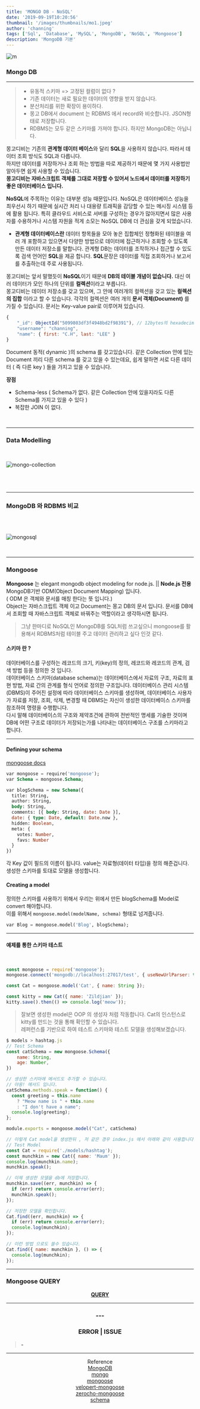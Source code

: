 ```yaml
---
title: 'MONGO DB - NoSQL'
date: '2019-09-19T10:20:56'
thumbnail: '/images/thumbnails/mo1.jpeg'
author: 'channing'
tags: ['Sql', 'Database', 'MySQL', 'MongoDB', 'NoSQL', 'Mongoose']
description: 'MongoDB 기본'
---
```


![m](./mo1.jpeg)

### Mongo DB

---

> - 유동적 스키마 => 고정된 컬럼이 없다 ? <br>
> - 기존 데이터는 새로 필요한 데이터의 영향을 받지 않습니다. <br>
> - 분산처리를 위한 확장이 용이하다.<br>
> - 몽고 DB에서 document 는 RDBMS 에서 record와 비슷합니다. JSON형태로 저장합니다.
> - RDBMS는 모두 같은 스키마를 가져야 합니다. 하지만 MongoDB는 아닙니다.

몽고디비는 기존의 **관계형 데이터 베이스**와 달리 **SQL**을 사용하지 않습니다.
따라서 데이터 조회 방식도 SQL과 다릅니다. <br> 하지만 데이터를 저장하거나 조회 하는 방법을 따로 제공하기 때문에 몇 가지 사용법만 알아두면 쉽게 사용할 수 있습니다.
<br> **몽고디비는 자바스크립트 객체를 그대로 저장할 수 있어서 노드에서 데이터를 저장하기 좋은 데이터베이스 입니다.**

**NoSQL**에 주목하는 이유는 대부분 성능 때문입니다. NoSQL은 데이터베이스 성능을 최우선시 하기 때문에 실시간 처리 나 대용량 트래픽을 감당할 수 있는 메시징 시스템 등에 활용 됩니다. 특히 클라우드 서비스로 서버를 구성하는 경우가 많아지면서 많은 사용자를 수용하거나 시스템 자원을 적게 소모는 NoSQL DB에 더 관심을 갖게 되었습니다.

- **관계형 데이터베이스란** 데이터 항목들을 모아 놓은 집합체인 정형화된 테이블을 여러 개 포함하고 있으면서 다양한 방법으로 데이터에 접근하거나 조회할 수 있도록 만든 데이터 저장소를 말합니다. 관계형 DB는 데이터를 조작하거나 접근할 수 있도록 검색 언어인 **SQL**을 제공 합니다. **SQL**문장은 데이터를 직접 조회하거나 보고서를 추출하는데 주로 사용됩니다.

몽고디비는 앞서 말했듯이 **NoSQL**이기 때문에 **DB의 테이블 개념이 없습니다.**  대신 여러 데이터가 모인 하나의 단위를 **컬렉션**이라고 부릅니다.<br>
몽고디비는 데이터 저장소를 갖고 있으며, 그 안에 여러개의 컬렉션을 갖고 있는 **컬렉션의 집합** 이라고 할 수 있습니다.
각각의 컬렉션은 여러 개의 **문서 객체(Document)** 를 가질 수 있습니다.
문서는 Key-value pair로 이루어져 있습니다.

```js
{
    "_id": ObjectId("5099803df3f4948bd2f98391"), // 12bytes의 hexadecimal 값으로서, 각 document의 유일함(uniqueness)을 제공합니다.
    "username": "channing",
    "name": { first: "C.H", last: "LEE" }
}
```

Document 동적( dynamic )의 schema 를 갖고있습니다. 같은 Collection 안에 있는 Document 끼리 다른 schema 를 갖고 있을 수 있는데요, 쉽게 말하면 서로 다른 데이터 ( 즉 다른 key ) 들을 가지고 있을 수 있습니다.

**장점**

- Schema-less ( Schema가 없다. 같은 Collection 안에 있을지라도 다른 Schema를 가지고 있을 수 있다 )
- 복잡한 JOIN 이 없다.

<br>

---

### Data Modelling

<br>

![mongo-collection](./mongoDBStructure.svg)
<br>
<br>
<br>
<br>

---

### MongoDB 와 RDBMS 비교

<br>
<br>

![mongosql](./mongo.png)

<br>

---

### Mongoose


<b>Mongoose</b> 는 elegant mongodb object modeling for node.js.
|| **Node.js 전용** MongoDB기반 ODM(Object Document Mapping) 입니다. <br>( ODM 은 객체와 문서를 매칭 한다는 뜻 입니다.)<br>
Object는 자바스크립트 객체 이고 Document는 몽고 DB의 문서 입니다. 문서를 DB에서 조회할 때 자바스크립트 객체로 바꿔주는 역할이라고 생각하시면 됩니다.

> 그냥 한마디로 NoSQL인 MongoDB를 SQL처럼 쓰고싶으니 mongoose를 활용해서 RDBMS처럼 테이블 주고 데이터 관리하고 싶다 인것 같다.

#### 스키마 란 ?

데이터베이스를 구성하는 레코드의 크기, 키(key)의 정의, 레코드와 레코드의 관계, 검색 방법 등을 정의한 것 입니다. <br>
데이터베이스 스키마(database schema)는 데이터베이스에서 자료의 구조, 자료의 표현 방법, 자료 간의 관계를 형식 언어로 정의한 구조입니다. 데이터베이스 관리 시스템(DBMS)이 주어진 설정에 따라 데이터베이스 스키마를 생성하며, 데이터베이스 사용자가 자료를 저장, 조회, 삭제, 변경할 때 DBMS는 자신이 생성한 데이터베이스 스키마를 참조하여 명령을 수행합니다. <br>
다시 말해 데이터베이스의 구조와 제약조건에 관하여 전반적인 명세를 기술한 것이며 DB에 어떤 구조로 데이터가 저장되는가를 나타내는 데이터베이스 구조를 스키마라고 합니다.

---

#### Defining your schema

[mongoose docs](https://mongoosejs.com/docs/guide.html)

```sql
var mongoose = require('mongoose');
var Schema = mongoose.Schema;

var blogSchema = new Schema({
  title: String,
  author: String,
  body: String,
  comments: [{ body: String, date: Date }],
  date: { type: Date, default: Date.now },
  hidden: Boolean,
  meta: {
    votes: Number,
    favs: Number
  }
})
```

각 Key 값이 필드의 이름이 됩니다. value는 자료형(데이터 타입)을 정의 해준겁니다. 생성한 스키마를 토대로 모델을 생성합니다.

#### Creating a model

정의한 스키마를 사용하기 위해서 우리는 위에서 만든 blogSchema를 Model로 convert 해야합니다. <br>이를 위해서 `mongoose.model(modelName, schema)` 형태로 넘겨줍니다.

```sql
var Blog = mongoose.model('Blog', blogSchema);
```

---

#### 예제를 통한 스키마 테스트

<br>

```js
const mongoose = require('mongoose');
mongoose.connect('mongodb://localhost:27017/test', { useNewUrlParser: true });

const Cat = mongoose.model('Cat', { name: String });

const kitty = new Cat({ name: 'Zildjian' });
kitty.save().then(() => console.log('meow'));
```

> 잘보면 생성한 model은 OOP 의 생성자 처럼 작동합니다. Cat의 인스턴스로 kitty를 만드는 것을 통해 확인할 수 있습니다.<br>레퍼런스를 기반으로 하여 테스트 스키마와 테스트 모델을 생성해보겠습니다.

```js
$ models > hashtag.js
// Test Schema
const catSchema = new mongoose.Schema({
    name: String,
    age: Number,
})

// 생성한 스키마에 메서드도 추가할 수 있습니다.
// 야옹! 메서드 입니다.
catSchema.methods.speak = function() {
  const greeting = this.name
    ? "Meow name is " + this.name
    : "I don't have a name";
  console.log(greeting);
};

module.exports = mongoose.model("Cat", catSchema)

// 이렇게 Cat model을 생성한뒤 , 저 같은 경우 index.js 에서 아래와 같이 사용합니다.
// Test Model
const Cat = require('./models/hashtag');
const munchkin = new Cat({ name: 'Maum' });
console.log(munchkin.name);
munchkin.speak();

// 이제 생성한 모델을 db에 저장합니다.
munchkin.save((err, munchkin) => {
  if (err) return console.error(err);
  munchkin.speak();
});

// 저장한 모델을 확인합니다.
Cat.find((err, munchkin) => {
  if (err) return console.error(err);
  console.log(munchkin);
});

// 이런 방법 으로도 쓸수 있습니다.
Cat.find({ name: munchkin }, () => {
  console.log(munchkin);
});
```

---

### Mongoose QUERY

<center>

<b>[QUERY](https://mongoosejs.com/docs/api/query.html)</b>

</center>

<!--
<center>

#### docker 터미널에서 mongo DB 설정
</center>
<br>

  <img width="485" alt="스크린샷 2019-09-18 오후 9 30 19" src="https://user-images.githubusercontent.com/48753593/65148624-8e8d1300-da5b-11e9-9fc8-62df64ac1e10.png">
docker pull mongo
<br>
<br>


  <img width="479" alt="스크린샷 2019-09-18 오후 9 30 25" src="https://user-images.githubusercontent.com/48753593/65148625-8e8d1300-da5b-11e9-8caf-a1a9023ea337.png">
docker images<br>
  <br>

  <img width="588" alt="스크린샷 2019-09-18 오후 9 32 37" src="https://user-images.githubusercontent.com/48753593/65148843-e7f54200-da5b-11e9-9a15-aef909b83254.png">
  docker run --name (mongodb) mongo<br>

docker run -d -p 27017-27019:27017-27019 --name (mongodb) mongo

1. aleredy error
2. docker ps -a ( 실행 중인 상태 확인 )
3. docker stop mongodb
4. docker rm mongodb
<br>

  <img width="591" alt="스크린샷 2019-09-18 오후 9 35 33" src="https://user-images.githubusercontent.com/48753593/65148995-43273480-da5c-11e9-8859-97e79e2408cd.png">
  <br>

  <img width="591" alt="스크린샷 2019-09-18 오후 9 34 33" src="https://user-images.githubusercontent.com/48753593/65148936-1f63ee80-da5c-11e9-8857-89913673fe7c.png">
  <br>

  ### *docker exec -it (mongodb) bash*
  <img width="579" alt="스크린샷 2019-09-18 오후 9 35 58" src="https://user-images.githubusercontent.com/48753593/65149043-5cc87c00-da5c-11e9-97c7-c7955c6c8b54.png">
  <br>

## mongo shell - 명령어

  ### mongo
>mongo 내부

  <img width="584" alt="스크린샷 2019-09-18 오후 9 38 02" src="https://user-images.githubusercontent.com/48753593/65149201-a2854480-da5c-11e9-85ac-96fce7b18025.png">
  <br>
  <img width="594" alt="스크린샷 2019-09-18 오후 9 38 16" src="https://user-images.githubusercontent.com/48753593/65149203-a31ddb00-da5c-11e9-92d1-e89dc02a0fda.png">
  <br>

  ### use (db name)
>use는 현재 존재하지않는 dbname 도 사용 가능하다

<img width="180" alt="스크린샷 2019-09-18 오후 9 39 17" src="https://user-images.githubusercontent.com/48753593/65149299-cfd1f280-da5c-11e9-98d1-58e95b069083.png">
<br>
<img width="186" alt="스크린샷 2019-09-18 오후 9 39 30" src="https://user-images.githubusercontent.com/48753593/65149298-cfd1f280-da5c-11e9-8bb3-a1a78e4d194f.png">
<br>
<img width="157" alt="스크린샷 2019-09-18 오후 9 42 35" src="https://user-images.githubusercontent.com/48753593/65149553-40790f00-da5d-11e9-86a5-ad27efdf7c25.png">
<br>
<img width="610" alt="스크린샷 2019-09-18 오후 9 42 29" src="https://user-images.githubusercontent.com/48753593/65149552-3fe07880-da5d-11e9-90dc-74b29ae15371.png">

 -->

---

<center>

### ---

### ERROR | ISSUE

</center>

> <b> - </b>

<hr />

<center>

Reference <br>
[MongoDB](https://docs.mongodb.com/manual/core/databases-and-collections/)<br>
[mongo](https://velopert.com/mongodb-tutorial-list)<br>
[mongoose](https://mongoosejs.com/)<br>
[velopert-mongoose](https://velopert.com/594)<br>
[zerocho-mongoose](https://www.zerocho.com/category/MongoDB/post/5963b908cebb5e001834680e)<br>
[schema](https://ko.wikipedia.org/wiki/%EB%8D%B0%EC%9D%B4%ED%84%B0%EB%B2%A0%EC%9D%B4%EC%8A%A4_%EC%8A%A4%ED%82%A4%EB%A7%88)

</center>

